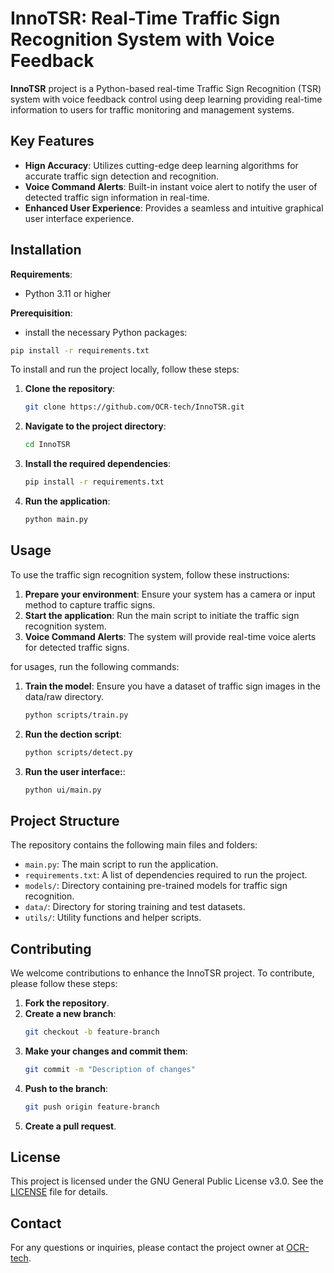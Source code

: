# InnoTSR: Real-Time Traffic Sign Recognition System with Voice Feedback 

**InnoTSR** project is a Python-based real-time Traffic Sign Recognition (TSR) system with voice feedback control using deep learning providing real-time information to users for traffic monitoring and management systems.


## Key Features
- **Hign Accuracy**: Utilizes cutting-edge deep learning algorithms for accurate traffic sign detection and recognition.
- **Voice Command Alerts**: Built-in instant voice alert to notify the user of detected traffic sign information in real-time.
- **Enhanced User Experience**: Provides a seamless and intuitive graphical user interface experience.


## Installation

**Requirements**: 
- Python 3.11 or higher

**Prerequisition**: 
- install the necessary Python packages:

```bash
pip install -r requirements.txt
``` 

To install and run the project locally, follow these steps:

1. **Clone the repository**:
   ```bash
   git clone https://github.com/OCR-tech/InnoTSR.git
   ```

2. **Navigate to the project directory**:
   ```bash
   cd InnoTSR
   ```

3. **Install the required dependencies**:
   ```bash
   pip install -r requirements.txt
   ```

4. **Run the application**:
   ```bash
   python main.py
   ```

## Usage

To use the traffic sign recognition system, follow these instructions:
1. **Prepare your environment**: Ensure your system has a camera or input method to capture traffic signs.
2. **Start the application**: Run the main script to initiate the traffic sign recognition system.
3. **Voice Command Alerts**: The system will provide real-time voice alerts for detected traffic signs.


for usages, run the following commands:
1. **Train the model**: Ensure you have a dataset of traffic sign images in the data/raw directory.
   ```bash
   python scripts/train.py
   ```

2. **Run the dection script**:
   ```bash
   python scripts/detect.py
   ```

3. **Run the user interface:**:
   ```bash
   python ui/main.py
   ```



## Project Structure

The repository contains the following main files and folders:

- `main.py`: The main script to run the application.
- `requirements.txt`: A list of dependencies required to run the project.
- `models/`: Directory containing pre-trained models for traffic sign recognition.
- `data/`: Directory for storing training and test datasets.
- `utils/`: Utility functions and helper scripts.

## Contributing

We welcome contributions to enhance the InnoTSR project. To contribute, please follow these steps:

1. **Fork the repository**.
2. **Create a new branch**:
   ```bash
   git checkout -b feature-branch
   ```
3. **Make your changes and commit them**:
   ```bash
   git commit -m "Description of changes"
   ```
4. **Push to the branch**:
   ```bash
   git push origin feature-branch
   ```
5. **Create a pull request**.

## License

This project is licensed under the GNU General Public License v3.0. See the [LICENSE](LICENSE) file for details.

## Contact

For any questions or inquiries, please contact the project owner at [OCR-tech](https://github.com/OCR-tech).